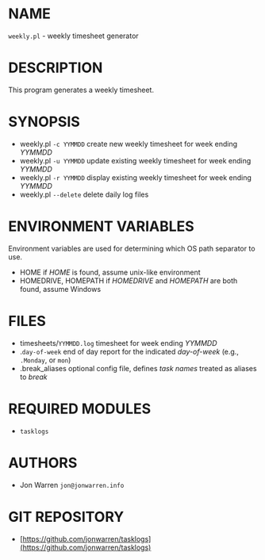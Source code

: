 # NAME

`weekly.pl` - weekly timesheet generator

# DESCRIPTION

This program generates a weekly timesheet.

# SYNOPSIS

- weekly.pl `-c YYMMDD`
    create new weekly timesheet for week ending _YYMMDD_
- weekly.pl `-u YYMMDD`
    update existing weekly timesheet for week ending _YYMMDD_
- weekly.pl `-r YYMMDD`
    display existing weekly timesheet for week ending _YYMMDD_
- weekly.pl `--delete`
    delete daily log files

# ENVIRONMENT VARIABLES 

Environment variables are used for determining which OS path separator to use.

- HOME
    if _HOME_ is found, assume unix-like environment
- HOMEDRIVE, HOMEPATH
    if _HOMEDRIVE_ and _HOMEPATH_ are both found, assume Windows

# FILES

- timesheets/`YYMMDD.log`
    timesheet for week ending _YYMMDD_
- .`day-of-week`
    end of day report for the indicated _day-of-week_ (e.g., `.Monday`, or `mon`)
- .break\_aliases
    optional config file, defines _task names_ treated as aliases to _break_

# REQUIRED MODULES

- `tasklogs`

# AUTHORS

- Jon Warren `jon@jonwarren.info`

# GIT REPOSITORY

- [https://github.com/jonwarren/tasklogs](https://github.com/jonwarren/tasklogs)
